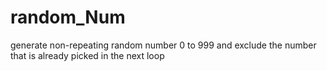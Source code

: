 # random_Num
generate non-repeating random number 0 to 999 and exclude the number that is already picked in the next loop
